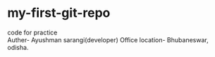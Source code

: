 # my-first-git-repo
code for practice
<br>
Auther- Ayushman sarangi(developer)
Office location- Bhubaneswar, odisha.
